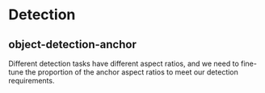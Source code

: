 # Detection  
## object-detection-anchor  
Different detection tasks have different aspect ratios, and we need to fine-tune the proportion of the anchor aspect ratios to meet our detection requirements.
